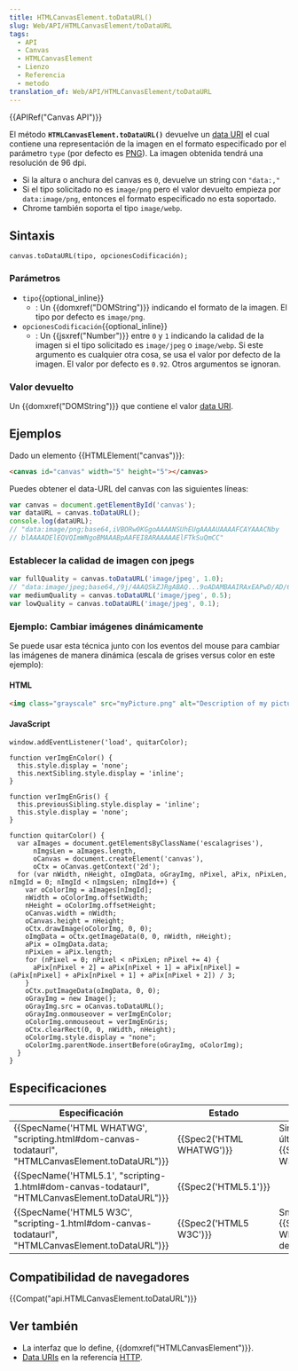 ```yaml
---
title: HTMLCanvasElement.toDataURL()
slug: Web/API/HTMLCanvasElement/toDataURL
tags:
  - API
  - Canvas
  - HTMLCanvasElement
  - Lienzo
  - Referencia
  - metodo
translation_of: Web/API/HTMLCanvasElement/toDataURL
---
```


{{APIRef("Canvas API")}}

El método **`HTMLCanvasElement.toDataURL()`** devuelve un [data URI](/es/docs/Web/HTTP/data_URIs) el cual contiene una representación de la imagen en el formato especificado por el parámetro `type` (por defecto es [PNG](https://en.wikipedia.org/wiki/Portable_Network_Graphics)). La imagen obtenida tendrá una resolución de 96 dpi.

- Si la altura o anchura del canvas es `0`, devuelve un string con `"data:,"`
- Si el tipo solicitado no es `image/png` pero el valor devuelto empieza por `data:image/png`, entonces el formato especificado no esta soportado.
- Chrome también soporta el tipo `image/webp`.

## Sintaxis

```
canvas.toDataURL(tipo, opcionesCodificación);
```

### Parámetros

- `tipo`{{optional_inline}}
  - : Un {{domxref("DOMString")}} indicando el formato de la imagen. El tipo por defecto es `image/png`.
- `opcionesCodificación`{{optional_inline}}
  - : Un {{jsxref("Number")}} entre `0` y `1` indicando la calidad de la imagen si el tipo solicitado es `image/jpeg` o `image/webp`.
    Si este argumento es cualquier otra cosa, se usa el valor por defecto de la imagen. El valor por defecto es `0.92`. Otros argumentos se ignoran.

### Valor devuelto

Un {{domxref("DOMString")}} que contiene el valor [data URI](/es/docs/Web/HTTP/data_URIs).

## Ejemplos

Dado un elemento {{HTMLElement("canvas")}}:

```html
<canvas id="canvas" width="5" height="5"></canvas>
```

Puedes obtener el data-URL del canvas con las siguientes líneas:

```js
var canvas = document.getElementById('canvas');
var dataURL = canvas.toDataURL();
console.log(dataURL);
// "data:image/png;base64,iVBORw0KGgoAAAANSUhEUgAAAAUAAAAFCAYAAACNby
// blAAAADElEQVQImWNgoBMAAABpAAFEI8ARAAAAAElFTkSuQmCC"
```

### Establecer la calidad de imagen con jpegs

```js
var fullQuality = canvas.toDataURL('image/jpeg', 1.0);
// "data:image/jpeg;base64,/9j/4AAQSkZJRgABAQ...9oADAMBAAIRAxEAPwD/AD/6AP/Z"
var mediumQuality = canvas.toDataURL('image/jpeg', 0.5);
var lowQuality = canvas.toDataURL('image/jpeg', 0.1);
```

### Ejemplo: Cambiar imágenes dinámicamente

Se puede usar esta técnica junto con los eventos del mouse para cambiar las imágenes de manera dinámica (escala de grises versus color en este ejemplo):

#### HTML

```html
<img class="grayscale" src="myPicture.png" alt="Description of my picture" />
```

#### JavaScript

```
window.addEventListener('load', quitarColor);

function verImgEnColor() {
  this.style.display = 'none';
  this.nextSibling.style.display = 'inline';
}

function verImgEnGris() {
  this.previousSibling.style.display = 'inline';
  this.style.display = 'none';
}

function quitarColor() {
  var aImages = document.getElementsByClassName('escalagrises'),
      nImgsLen = aImages.length,
      oCanvas = document.createElement('canvas'),
      oCtx = oCanvas.getContext('2d');
  for (var nWidth, nHeight, oImgData, oGrayImg, nPixel, aPix, nPixLen, nImgId = 0; nImgId < nImgsLen; nImgId++) {
    var oColorImg = aImages[nImgId];
    nWidth = oColorImg.offsetWidth;
    nHeight = oColorImg.offsetHeight;
    oCanvas.width = nWidth;
    oCanvas.height = nHeight;
    oCtx.drawImage(oColorImg, 0, 0);
    oImgData = oCtx.getImageData(0, 0, nWidth, nHeight);
    aPix = oImgData.data;
    nPixLen = aPix.length;
    for (nPixel = 0; nPixel < nPixLen; nPixel += 4) {
      aPix[nPixel + 2] = aPix[nPixel + 1] = aPix[nPixel] = (aPix[nPixel] + aPix[nPixel + 1] + aPix[nPixel + 2]) / 3;
    }
    oCtx.putImageData(oImgData, 0, 0);
    oGrayImg = new Image();
    oGrayImg.src = oCanvas.toDataURL();
    oGrayImg.onmouseover = verImgEnColor;
    oColorImg.onmouseout = verImgEnGris;
    oCtx.clearRect(0, 0, nWidth, nHeight);
    oColorImg.style.display = "none";
    oColorImg.parentNode.insertBefore(oGrayImg, oColorImg);
  }
}
```

## Especificaciones

| Especificación                                                                                                                   | Estado                           | Comentarios                                                                  |
| -------------------------------------------------------------------------------------------------------------------------------- | -------------------------------- | ---------------------------------------------------------------------------- |
| {{SpecName('HTML WHATWG', "scripting.html#dom-canvas-todataurl", "HTMLCanvasElement.toDataURL")}} | {{Spec2('HTML WHATWG')}} | Sin cambios desde el último snapshot, {{SpecName('HTML5 W3C')}}       |
| {{SpecName('HTML5.1', "scripting-1.html#dom-canvas-todataurl", "HTMLCanvasElement.toDataURL")}} | {{Spec2('HTML5.1')}}     |                                                                              |
| {{SpecName('HTML5 W3C', "scripting-1.html#dom-canvas-todataurl", "HTMLCanvasElement.toDataURL")}} | {{Spec2('HTML5 W3C')}}     | Snapshot del {{SpecName('HTML WHATWG')}} con la definición inicial. |

## Compatibilidad de navegadores

{{Compat("api.HTMLCanvasElement.toDataURL")}}

## Ver también

- La interfaz que lo define, {{domxref("HTMLCanvasElement")}}.
- [Data URIs](/es/docs/Web/HTTP/data_URIs) en la referencía [HTTP](/es/docs/Web/HTTP).
